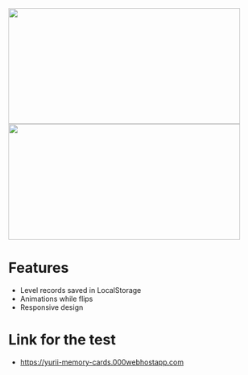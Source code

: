 <img src="https://github.com/yurii-tsymbala/Food-Menu/assets/35536487/45afbd42-8d6e-4688-a87c-6485ba03a63e" width="460" height="230" />    
<img src="https://github.com/yurii-tsymbala/Food-Menu/assets/35536487/516863b0-6785-4e7a-9fb2-2d499608cb1f" width="460" height="230" />

# Features
- Level records saved in LocalStorage
- Animations while flips
- Responsive design
# Link for the test
- https://yurii-memory-cards.000webhostapp.com



